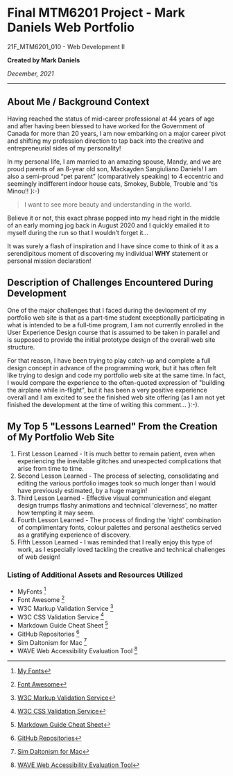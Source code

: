 # Final MTM6201 Project - Mark Daniels Web Portfolio

21F_MTM6201_010 - Web Development II

**Created by Mark Daniels** 

*December, 2021*

---

## About Me / Background Context

Having reached the status of mid-career professional at 44 years of age and after having been blessed to have worked for the Government of Canada for more than 20 years, I am now embarking on a major career pivot and shifting my profession direction to tap back into the creative and entrepreneurial sides of my personality!

In my personal life, I am married to an amazing spouse, Mandy, and we are proud parents of an 8-year old son, Mackayden Sangiuliano Daniels! I am also a semi-proud “pet parent” (comparatively speaking) to 4 eccentric and seemingly indifferent indoor house cats, Smokey, Bubble, Trouble and 'tis Minou!!   }:-)

> I want to see more beauty and understanding in the world.

Believe it or not, this exact phrase popped into my head right in the middle of an early morning jog back in August 2020 and I quickly emailed it to myself during the run so that I wouldn’t forget it...

It was surely a flash of inspiration and I have since come to think of it as a serendipitous moment of discovering my individual **WHY** statement or personal mission declaration! 

## Description of Challenges Encountered During Development

One of the major challenges that I faced during the devlopment of my portfolio web site is that as a part-time student exceptionally participating in what is intended to be a full-time program, I am not currently enrolled in the User Experience Design course that is assumed to be taken in parallel and is supposed to provide the initial prototype design of the overall web site structure. 

For that reason, I have been trying to play catch-up and complete a full design concept in advance of the programming work, but it has often felt like trying to design and code my portfolio web site at the same time. In fact, I would compare the experience to the often-quoted expression of "building the airplane while in-flight", but it has been a very positive experience overall and I am excited to see the finished web site offering (as I am not yet finished the development at the time of writing this comment... }:-).  

## My Top 5 "Lessons Learned" From the Creation of My Portfolio Web Site

1. First Lesson Learned - It is much better to remain patient, even when experiencing the inevitable glitches and unexpected complications that arise from time to time.
2. Second Lesson Learned - The process of selecting, consolidating and editing the various portfolio images took so much longer than I would have previously estimated, by a huge margin!
3. Third Lesson Learned - Effective visual communication and elegant design trumps flashy animations and technical 'cleverness', no matter how tempting it may seem.
4. Fourth Lesson Learned - The process of finding the 'right' combination of complimentary fonts, colour palettes and personal aesthetics served as a gratifying experience of discovery.
5. Fifth Lesson Learned - I was reminded that I really enjoy this type of work, as I especially loved tackling the creative and technical challenges of web design!

### Listing of Additional Assets and Resources Utilized

- MyFonts [^1]
- Font Awesome [^2]
- W3C Markup Validation Service [^3]
- W3C CSS Validation Service [^4]
- Markdown Guide Cheat Sheet [^5]
- GitHub Repositories [^6]
- Sim Daltonism for Mac [^7]
- WAVE Web Accessibility Evaluation Tool [^8]


[^1]: [My Fonts](https://www.myfonts.com)

[^2]: [Font Awesome](https://fontawesome.com)

[^3]: [W3C Markup Validation Service](https://validator.w3.org)

[^4]: [W3C CSS Validation Service](https://jigsaw.w3.org/css-validator/)

[^5]: [Markdown Guide Cheat Sheet](https://www.markdownguide.org/cheat-sheet)

[^6]: [GitHub Repositories](https://github.com)

[^7]: [Sim Daltonism for Mac](https://michelf.ca/projects/sim-daltonism/)

[^8]: [WAVE Web Accessibility Evaluation Tool](https://wave.webaim.org)
